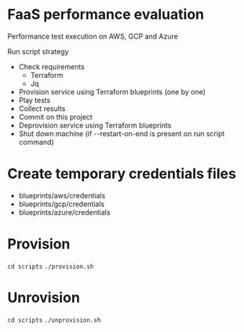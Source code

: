 # FaaS performance evaluation
Performance test execution on AWS, GCP and Azure

Run script strategy

- Check requirements
  - Terraform
  - Jq
- Provision service using Terraform blueprints (one by one)
- Play tests
- Collect results
- Commit on this project
- Deprovision service using Terraform blueprints
- Shut down machine (if --restart-on-end is present on run script command)

# Create temporary credentials files
 - blueprints/aws/credentials
 - blueprints/gcp/credentials
 - blueprints/azure/credentials

# Provision
`cd scripts`
`./provision.sh`

# Unrovision
`cd scripts`
`./unprovision.sh`
